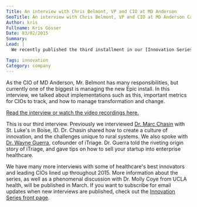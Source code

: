 ```yaml
---
Title: An interview with Chris Belmont, VP and CIO at MD Anderson
SeoTitle: An interview with Chris Belmont, VP and CIO at MD Anderson Cancer Center
Author: kris
Fullname: Kris Gösser
Date: 03/02/2015
Summary: 
Lead: |
  We recently published the third installment in our [Innovation Series](https://catalyze.io/innovation), and couldn't be more thrilled to share the insights the participant, Chris Belmont from MD Anderson Cancer Center, shared with us.

Tags: innovation
Category: company
---
```

As the CIO of MD Anderson, Mr. Belmont has many responsibilities, but currently one of the biggest is managing the new Epic install. In this interview, we talked about implementations such as this, important metrics for CIOs to track, and how to manage transformation and change.

[Read the interview or watch the video recordings here.](https://catalyze.io/innovation/chris-belmont)

This is our third interview. Previously we interviewed [Dr. Marc Chasin](https://catalyze.io/innovation/marc-chasin-md) with St. Luke's in Boise, ID. Dr. Chasin shared how to create a culture of innovation, and the challenges unique to rural systems. We also spoke with [Dr. Wayne Guerra](https://catalyze.io/innovation/wayne-guerra-md-mba), cofounder of iTriage. Dr. Guerra told the riveting origin story of iTriage, and gave tips on how to sell your startup into enterprise healthcare.

We have many more interviews with some of healthcare's best innovators and leading CIOs lined up throughout 2015. More information about the series, as well as a phenomenal discussion with Dr. Molly Coye from UCLA health, will be published in March. If you want to subscribe for email updates when new interviews are published, check out the [Innovation Series front page](https://catalyze.io/innovation).

